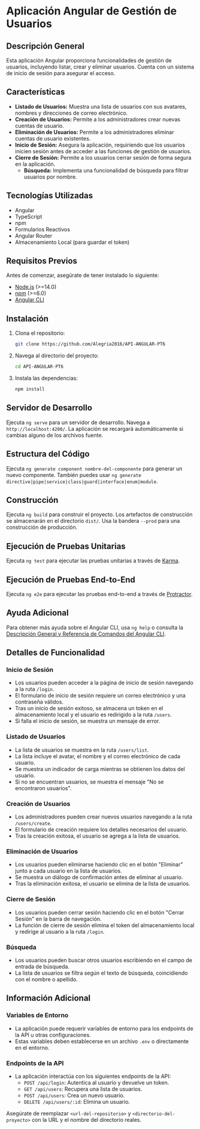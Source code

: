 # Aplicación Angular de Gestión de Usuarios

## Descripción General

Esta aplicación Angular proporciona funcionalidades de gestión de usuarios, incluyendo listar, crear y eliminar usuarios. Cuenta con un sistema de inicio de sesión para asegurar el acceso.

## Características

-   **Listado de Usuarios:** Muestra una lista de usuarios con sus avatares, nombres y direcciones de correo electrónico.
-   **Creación de Usuarios:** Permite a los administradores crear nuevas cuentas de usuario.
-   **Eliminación de Usuarios:** Permite a los administradores eliminar cuentas de usuario existentes.
-   **Inicio de Sesión:** Asegura la aplicación, requiriendo que los usuarios inicien sesión antes de acceder a las funciones de gestión de usuarios.
-   **Cierre de Sesión:** Permite a los usuarios cerrar sesión de forma segura en la aplicación.
    -   **Búsqueda:** Implementa una funcionalidad de búsqueda para filtrar usuarios por nombre.

## Tecnologías Utilizadas

-   Angular
-   TypeScript
-   npm
-   Formularios Reactivos
-   Angular Router
-   Almacenamiento Local (para guardar el token)

## Requisitos Previos

Antes de comenzar, asegúrate de tener instalado lo siguiente:

-   [Node.js](https://nodejs.org/) (>=14.0)
-   [npm](https://www.npmjs.com/) (>=6.0)
-   [Angular CLI](https://angular.io/cli)

## Instalación

1.  Clona el repositorio:

    ```bash
    git clone https://github.com/Alegria2016/API-ANGULAR-PT6
    ```

2.  Navega al directorio del proyecto:

    ```bash
    cd API-ANGULAR-PT6
    ```

3.  Instala las dependencias:

    ```bash
    npm install
    ```

## Servidor de Desarrollo

Ejecuta `ng serve` para un servidor de desarrollo. Navega a `http://localhost:4200/`. La aplicación se recargará automáticamente si cambias alguno de los archivos fuente.

## Estructura del Código

Ejecuta `ng generate component nombre-del-componente` para generar un nuevo componente. También puedes usar `ng generate directive|pipe|service|class|guard|interface|enum|module`.

## Construcción

Ejecuta `ng build` para construir el proyecto. Los artefactos de construcción se almacenarán en el directorio `dist/`. Usa la bandera `--prod` para una construcción de producción.

## Ejecución de Pruebas Unitarias

Ejecuta `ng test` para ejecutar las pruebas unitarias a través de [Karma](https://karma-runner.github.io).

## Ejecución de Pruebas End-to-End

Ejecuta `ng e2e` para ejecutar las pruebas end-to-end a través de [Protractor](http://www.protractortest.org/).

## Ayuda Adicional

Para obtener más ayuda sobre el Angular CLI, usa `ng help` o consulta la [Descripción General y Referencia de Comandos del Angular CLI](https://angular.io/cli).

## Detalles de Funcionalidad

### Inicio de Sesión

-   Los usuarios pueden acceder a la página de inicio de sesión navegando a la ruta `/login`.
-   El formulario de inicio de sesión requiere un correo electrónico y una contraseña válidos.
-   Tras un inicio de sesión exitoso, se almacena un token en el almacenamiento local y el usuario es redirigido a la ruta `/users`.
-   Si falla el inicio de sesión, se muestra un mensaje de error.

### Listado de Usuarios

-   La lista de usuarios se muestra en la ruta `/users/list`.
-   La lista incluye el avatar, el nombre y el correo electrónico de cada usuario.
-   Se muestra un indicador de carga mientras se obtienen los datos del usuario.
-   Si no se encuentran usuarios, se muestra el mensaje "No se encontraron usuarios".

### Creación de Usuarios

-   Los administradores pueden crear nuevos usuarios navegando a la ruta `/users/create`.
-   El formulario de creación requiere los detalles necesarios del usuario.
-   Tras la creación exitosa, el usuario se agrega a la lista de usuarios.

### Eliminación de Usuarios

-   Los usuarios pueden eliminarse haciendo clic en el botón "Eliminar" junto a cada usuario en la lista de usuarios.
-   Se muestra un diálogo de confirmación antes de eliminar al usuario.
-   Tras la eliminación exitosa, el usuario se elimina de la lista de usuarios.

### Cierre de Sesión

-   Los usuarios pueden cerrar sesión haciendo clic en el botón "Cerrar Sesión" en la barra de navegación.
-   La función de cierre de sesión elimina el token del almacenamiento local y redirige al usuario a la ruta `/login`.

### Búsqueda

-   Los usuarios pueden buscar otros usuarios escribiendo en el campo de entrada de búsqueda.
-   La lista de usuarios se filtra según el texto de búsqueda, coincidiendo con el nombre o apellido.

## Información Adicional

### Variables de Entorno

-   La aplicación puede requerir variables de entorno para los endpoints de la API u otras configuraciones.
-   Estas variables deben establecerse en un archivo `.env` o directamente en el entorno.

### Endpoints de la API

-   La aplicación interactúa con los siguientes endpoints de la API:
    -   `POST /api/login`: Autentica al usuario y devuelve un token.
    -   `GET /api/users`: Recupera una lista de usuarios.
    -   `POST /api/users`: Crea un nuevo usuario.
    -   `DELETE /api/users/:id`: Elimina un usuario.

Asegúrate de reemplazar `<url-del-repositorio>` y `<directorio-del-proyecto>` con la URL y el nombre del directorio reales.
